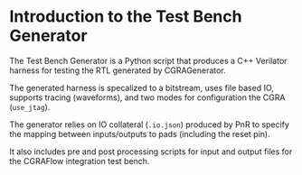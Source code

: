 # Introduction to the Test Bench Generator

The Test Bench Generator is a Python script that produces a C++ Verilator
harness for testing the RTL generated by CGRAGenerator.

The generated harness is specalized to a bitstream, uses file based IO,
supports tracing (waveforms), and two modes for configuration the CGRA
(`use_jtag`).

The generator relies on IO collateral (`.io.json`) produced by PnR to specify
the mapping between inputs/outputs to pads (including the reset pin).

It also includes pre and post processing scripts for input and output files
for the CGRAFlow integration test bench.
